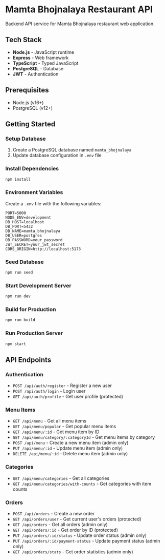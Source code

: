 # Mamta Bhojnalaya Restaurant API

Backend API service for Mamta Bhojnalaya restaurant web application.

## Tech Stack

- **Node.js** - JavaScript runtime
- **Express** - Web framework
- **TypeScript** - Typed JavaScript
- **PostgreSQL** - Database
- **JWT** - Authentication

## Prerequisites

- Node.js (v16+)
- PostgreSQL (v12+)

## Getting Started

### Setup Database

1. Create a PostgreSQL database named `mamta_bhojnalaya`
2. Update database configuration in `.env` file

### Install Dependencies

```bash
npm install
```

### Environment Variables

Create a `.env` file with the following variables:

```
PORT=5000
NODE_ENV=development
DB_HOST=localhost
DB_PORT=5432
DB_NAME=mamta_bhojnalaya
DB_USER=postgres
DB_PASSWORD=your_password
JWT_SECRET=your_jwt_secret
CORS_ORIGIN=http://localhost:5173
```

### Seed Database

```bash
npm run seed
```

### Start Development Server

```bash
npm run dev
```

### Build for Production

```bash
npm run build
```

### Run Production Server

```bash
npm start
```

## API Endpoints

### Authentication

- `POST /api/auth/register` - Register a new user
- `POST /api/auth/login` - Login user
- `GET /api/auth/profile` - Get user profile (protected)

### Menu Items

- `GET /api/menu` - Get all menu items
- `GET /api/menu/popular` - Get popular menu items
- `GET /api/menu/:id` - Get menu item by ID
- `GET /api/menu/category/:categoryId` - Get menu items by category
- `POST /api/menu` - Create a new menu item (admin only)
- `PUT /api/menu/:id` - Update menu item (admin only)
- `DELETE /api/menu/:id` - Delete menu item (admin only)

### Categories

- `GET /api/menu/categories` - Get all categories
- `GET /api/menu/categories/with-counts` - Get categories with item counts

### Orders

- `POST /api/orders` - Create a new order
- `GET /api/orders/user` - Get current user's orders (protected)
- `GET /api/orders` - Get all orders (admin only)
- `GET /api/orders/:id` - Get order by ID (protected)
- `PUT /api/orders/:id/status` - Update order status (admin only)
- `PUT /api/orders/:id/payment-status` - Update payment status (admin only)
- `GET /api/orders/stats` - Get order statistics (admin only) 